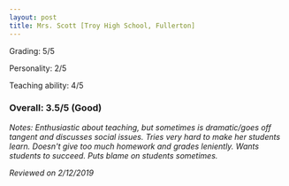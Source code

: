 ```yaml
---
layout: post
title: Mrs. Scott [Troy High School, Fullerton]
---
```


Grading: 5/5

Personality: 2/5

Teaching ability: 4/5

### Overall: 3.5/5 (Good)

*Notes: Enthusiastic about teaching, but sometimes is dramatic/goes off tangent and discusses social issues. Tries very hard to 
make her students learn. Doesn't give too much homework and grades leniently. Wants students to succeed. Puts blame on students sometimes.*

*Reviewed on 2/12/2019*
